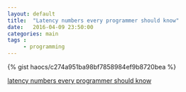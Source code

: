 ```yaml
---
layout: default
title:  "Latency numbers every programmer should know"
date:   2016-04-09 23:50:00
categories: main
tags :
     - programming
---
```

{% gist haocs/c274a951ba98bf7858984ef9b8720bea %}

[latency numbers every programmer should know](https://gist.github.com/haocs/c274a951ba98bf7858984ef9b8720bea)
